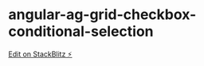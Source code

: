 # angular-ag-grid-checkbox-conditional-selection

[Edit on StackBlitz ⚡️](https://stackblitz.com/edit/angular-ag-grid-checkbox-conditional-selection)